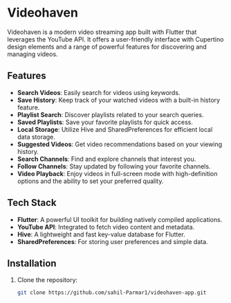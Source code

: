 # Videohaven

Videohaven is a modern video streaming app built with Flutter that leverages the YouTube API. It offers a user-friendly interface with Cupertino design elements and a range of powerful features for discovering and managing videos.

## Features

- **Search Videos**: Easily search for videos using keywords.
- **Save History**: Keep track of your watched videos with a built-in history feature.
- **Playlist Search**: Discover playlists related to your search queries.
- **Saved Playlists**: Save your favorite playlists for quick access.
- **Local Storage**: Utilize Hive and SharedPreferences for efficient local data storage.
- **Suggested Videos**: Get video recommendations based on your viewing history.
- **Search Channels**: Find and explore channels that interest you.
- **Follow Channels**: Stay updated by following your favorite channels.
- **Video Playback**: Enjoy videos in full-screen mode with high-definition options and the ability to set your preferred quality.

## Tech Stack

- **Flutter**: A powerful UI toolkit for building natively compiled applications.
- **YouTube API**: Integrated to fetch video content and metadata.
- **Hive**: A lightweight and fast key-value database for Flutter.
- **SharedPreferences**: For storing user preferences and simple data.

## Installation

1. Clone the repository:
   ```bash
   git clone https://github.com/sahil-Parmar1/videohaven-app.git
